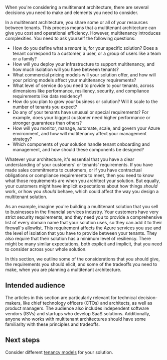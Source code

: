When you're considering a multitenant architecture, there are several decisions you need to make and elements you need to consider.

In a multitenant architecture, you share some or all of your resources between tenants. This process means that a multitenant architecture can give you cost and operational efficiency. However, multitenancy introduces complexities. You need to ask yourself the following questions:

- How do you define what a *tenant* is, for your specific solution? Does a tenant correspond to a customer, a user, or a group of users like a team or a family?
- How will you deploy your infrastructure to support multitenancy, and how much isolation will you have between tenants?
- What commercial pricing models will your solution offer, and how will your pricing models affect your multitenancy requirements?
- What level of service do you need to provide to your tenants, across dimensions like performance, resiliency, security, and compliance requirements like data residency?
- How do you plan to grow your business or solution? Will it scale to the number of tenants you expect?
- Do any of your tenants have unusual or special requirements? For example, does your biggest customer need higher performance or stronger guarantees than others?
- How will you monitor, manage, automate, scale, and govern your Azure environment, and how will multitenancy affect your management strategy?
- Which components of your solution handle tenant onboarding and management, and how should these components be designed?

Whatever your architecture, it's essential that you have a clear understanding of your customers' or tenants' requirements. If you have made sales commitments to customers, or if you have contractual obligations or compliance requirements to meet, then you need to know what those requirements are when you architect your solution. But equally, your customers might have implicit expectations about how things *should* work, or how you *should* behave, which could affect the way you design a multitenant solution.

As an example, imagine you're building a multitenant solution that you sell to businesses in the financial services industry. Your customers have very strict security requirements, and they need you to provide a comprehensive list of every domain name that your solution uses, so they can add it to their firewall's allowlist. This requirement affects the Azure services you use and the level of isolation that you have to provide between your tenants. They also require that their solution has a minimum level of resiliency. There might be many similar expectations, both explicit and implicit, that you need to consider across your whole solution.

In this section, we outline some of the considerations that you should give, the requirements you should elicit, and some of the tradeoffs you need to make, when you are planning a multitenant architecture.

## Intended audience

The articles in this section are particularly relevant for technical decision-makers, like chief technology officers (CTOs) and architects, as well as product managers. The audience also includes independent software vendors (ISVs) and startups who develop SaaS solutions. Additionally, anyone who works with multitenant architectures should have some familiarity with these principles and tradeoffs.

## Next steps

Consider different [tenancy models](tenancy-models.md) for your solution.
